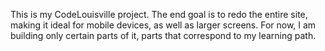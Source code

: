 This is my CodeLouisville project. 
The end goal is to redo the entire site, making it ideal for mobile devices, as well as larger screens.
For now, I am building only certain parts of it, parts that correspond to my learning path.